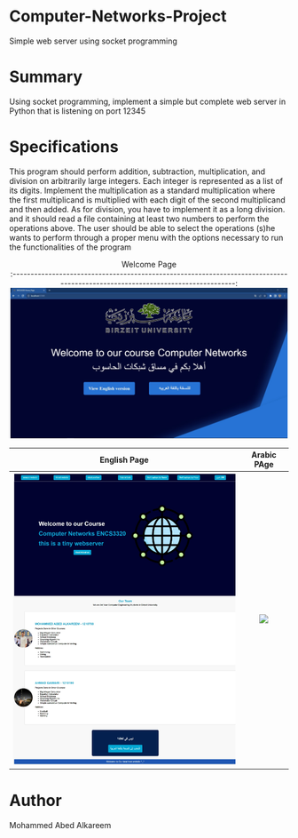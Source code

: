 
# Computer-Networks-Project
Simple web server using socket programming



# Summary
Using socket programming, implement a simple but complete web server in Python that is listening on port 12345

# Specifications
This program should	perform addition,	subtraction,	multiplication,	and	division	on	arbitrarily	large	integers.	Each	integer	is	represented	as a	list of	its digits. Implement the	multiplication	as	a	standard	multiplication	where	the	first multiplicand is	multiplied with each digit of	the	second	multiplicand	and	then	added.	As	for	division,	you	have	to implement	it	as	a	long	division.
and it should	read	a	file	containing	at	least two	numbers	to	perform the	operations	above. The	user	should	be	able	 to	select	 the	operations	 (s)he	wants	 to	perform through	a	proper menu	with	 the	options	necessary	to	run	the functionalities	of	the	program


<p align="center" >
Welcome Page <br>                                                         
:------------------------------------------------------------------------------------------------------------------------------:

  <img src="https://github.com/Mohammed-Abed-Alkareem/Computer-Networks-Project/blob/main/ScreenShots/main.jpg" width="500vw" />
</p>

English Page                                                       |  Arabic PAge
:---------------------------------------------------------------:|:---------------------------------------------------------------:
<img src="https://github.com/Mohammed-Abed-Alkareem/Computer-Networks-Project/blob/main/ScreenShots/english.jpeg" width="500vw">  |  <img src="https://github.com/Mohammed-Abed-Alkareem/Computer-Networks-Project/blob/main/ScreenShots/arabic.png" width="500vw">



# Author

Mohammed Abed Alkareem
